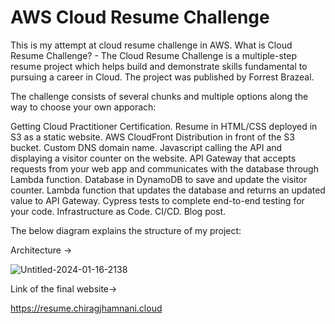 
# AWS Cloud Resume Challenge

This is my attempt at cloud resume challenge in AWS. What is Cloud Resume Challenge? - The Cloud Resume Challenge is a multiple-step resume project which helps build and demonstrate skills fundamental to pursuing a career in Cloud. 
The project was published by Forrest Brazeal.

The challenge consists of several chunks and multiple options along the way to choose your own apporach:

Getting Cloud Practitioner Certification.
Resume in HTML/CSS deployed in S3 as a static website.
AWS CloudFront Distribution in front of the S3 bucket.
Custom DNS domain name.
Javascript calling the API and displaying a visitor counter on the website.
API Gateway that accepts requests from your web app and communicates with the database through Lambda function.
Database in DynamoDB to save and update the visitor counter.
Lambda function that updates the database and returns an updated value to API Gateway.
Cypress tests to complete end-to-end testing for your code.
Infrastructure as Code.
CI/CD.
Blog post.

The below diagram explains the structure of my project:

Architecture ->

![Untitled-2024-01-16-2138](https://github.com/chiragsunny009/CJ-Cloud-Resume-Challenge/assets/129606955/59d727d6-9f5a-4c02-a209-789608bf4672)



Link of the final website->

https://resume.chiragjhamnani.cloud
